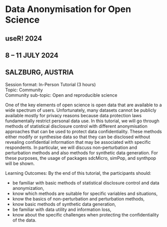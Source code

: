# Data Anonymisation for Open Science

## useR! 2024
## 8 – 11 JULY 2024
## SALZBURG, AUSTRIA

Session format: In-Person Tutorial (3 hours) \
Topic: Community \
Community sub-topic: Open and reproducible science 

One of the key elements of open science is open data that are available to a wide spectrum of users. Unfortunately, many datasets cannot be publicly available mostly for privacy reasons because data protection laws fundamentally restrict personal data use.
In this tutorial, we will go through methods of statistical disclosure control with different anonymisation approaches that can be used to protect data confidentiality. These methods either modify or synthesise data so that they can be disclosed without revealing confidential information that may be associated with specific respondents. In particular, we will discuss non-perturbation and perturbation methods and also methods for synthetic data generation.
For these purposes, the usage of packages sdcMicro, simPop, and synthpop will be shown.

Learning Outcomes:
By the end of this tutorial, the participants should:
- be familiar with basic methods of statistical disclosure control and data anonymization,
- know which methods are suitable for specific variables and situations,
- know the basics of non-perturbation and perturbation methods,
- know basic methods of synthetic data generation,
- be familiar with data utility and information loss,
- know about the specific challenges when protecting the confidentiality of the data.

